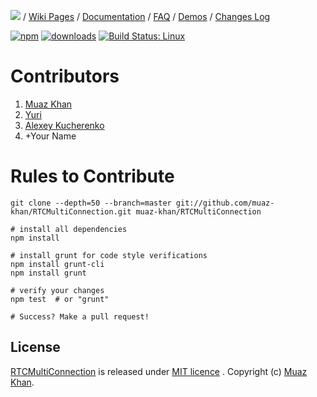 <a href="https://github.com/muaz-khan/RTCMultiConnection"><img src="http://www.rtcmulticonnection.org/images/logo.png" /></a> / <a href="https://github.com/muaz-khan/RTCMultiConnection/wiki">Wiki Pages</a> / <a href="http://www.rtcmulticonnection.org/docs/">Documentation</a> / <a href="http://www.rtcmulticonnection.org/FAQ/">FAQ</a> / <a href="https://www.webrtc-experiment.com/RTCMultiConnection/">Demos</a> / <a href="http://www.rtcmulticonnection.org/changes-log/">Changes Log</a>

[![npm](https://img.shields.io/npm/v/rtcmulticonnection.svg)](https://npmjs.org/package/rtcmulticonnection) [![downloads](https://img.shields.io/npm/dm/rtcmulticonnection.svg)](https://npmjs.org/package/rtcmulticonnection) [![Build Status: Linux](https://travis-ci.org/muaz-khan/RTCMultiConnection.png?branch=master)](https://travis-ci.org/muaz-khan/RTCMultiConnection)

# Contributors

1. [Muaz Khan](https://github.com/muaz-khan)
2. [Yuri](https://github.com/Yuripetusko)
3. [Alexey Kucherenko](https://github.com/killmenot)
4. +Your Name

# Rules to Contribute

```
git clone --depth=50 --branch=master git://github.com/muaz-khan/RTCMultiConnection.git muaz-khan/RTCMultiConnection

# install all dependencies
npm install

# install grunt for code style verifications
npm install grunt-cli
npm install grunt

# verify your changes
npm test  # or "grunt"

# Success? Make a pull request!
```

## License

[RTCMultiConnection](https://github.com/muaz-khan/RTCMultiConnection) is released under [MIT licence](https://github.com/muaz-khan/RTCMultiConnection/blob/master/LICENSE.md) . Copyright (c) [Muaz Khan](http://www.MuazKhan.com/).
